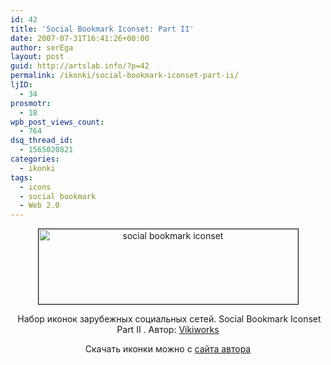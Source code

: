 ```yaml
---
id: 42
title: 'Social Bookmark Iconset: Part II'
date: 2007-07-31T16:41:26+00:00
author: serEga
layout: post
guid: http://artslab.info/?p=42
permalink: /ikonki/social-bookmark-iconset-part-ii/
ljID:
  - 34
prosmotr:
  - 18
wpb_post_views_count:
  - 764
dsq_thread_id:
  - 1565020821
categories:
  - ikonki
tags:
  - icons
  - social bookmark
  - Web 2.0
---
```

<p STYLE="text-align: center">
  <img STYLE="width: 415px; height: 120px" HEIGHT="120" WIDTH="415" BORDER="1" TITLE="social bookmark iconset" ALT="social bookmark iconset" SRC="http://artslab.info/wp-content/uploads/socialpart2pu3.jpg" />
</p>

<p ALIGN="center">
   Набор иконок зарубежных социальных сетей. Social Bookmark Iconset Part II . Автор: <a TITLE="Authors homepage" TARGET="_blank" HREF="http://www.vikiworks.com">Vikiworks</a>
</p>

<p ALIGN="center">
  Скачать иконки можно с <a TITLE="download from authors homepage" TARGET="_blank" HREF="http://www.vikiworks.com/2007/07/28/social-bookmark-iconset-part-2/">сайта автора</a>
</p>